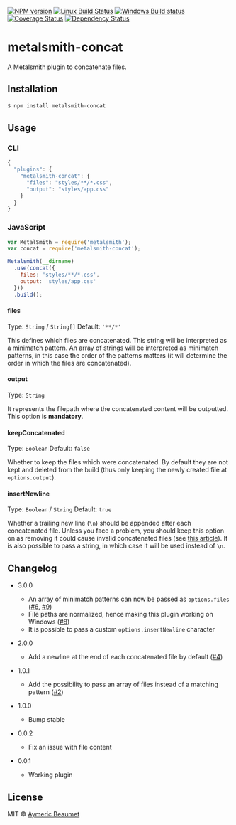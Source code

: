[![NPM version](https://img.shields.io/npm/v/metalsmith-concat.svg?style=flat)](https://www.npmjs.com/package/metalsmith-concat)
[![Linux Build Status](https://img.shields.io/travis/aymericbeaumet/metalsmith-concat/master.svg?style=flat&label=linux)](https://travis-ci.org/aymericbeaumet/metalsmith-concat)
[![Windows Build status](https://img.shields.io/appveyor/ci/aymericbeaumet/metalsmith-concat/master.svg?style=flat&label=windows)](https://ci.appveyor.com/project/aymericbeaumet/metalsmith-concat)
[![Coverage Status](https://img.shields.io/codeclimate/coverage/github/aymericbeaumet/metalsmith-concat.svg?style=flat)](https://codeclimate.com/github/aymericbeaumet/metalsmith-concat)
[![Dependency Status](https://img.shields.io/david/aymericbeaumet/metalsmith-concat.svg?style=flat)](https://david-dm.org/aymericbeaumet/metalsmith-concat)

# metalsmith-concat

A Metalsmith plugin to concatenate files.

## Installation

```javascript
$ npm install metalsmith-concat
```

## Usage

### CLI

```javascript
{
  "plugins": {
    "metalsmith-concat": {
      "files": "styles/**/*.css",
      "output": "styles/app.css"
    }
  }
}
```

### JavaScript

```javascript
var MetalSmith = require('metalsmith');
var concat = require('metalsmith-concat');

Metalsmith(__dirname)
  .use(concat({
    files: 'styles/**/*.css',
    output: 'styles/app.css'
  }))
  .build();
```

#### files
Type: `String` / `String[]`
Default: `'**/*'`

This defines which files are concatenated. This string will be interpreted as a
[minimatch](https://github.com/isaacs/minimatch) pattern. An array of strings
will be interpreted as minimatch patterns, in this case the order of the
patterns matters (it will determine the order in which the files are
concatenated).

#### output
Type: `String`

It represents the filepath where the concatenated content will be outputted.
This option is **mandatory**.

#### keepConcatenated
Type: `Boolean`
Default: `false`

Whether to keep the files which were concatenated. By default they are not kept
and deleted from the build (thus only keeping the newly created file at
`options.output`).

#### insertNewline
Type: `Boolean` / `String`
Default: `true`

Whether a trailing new line (`\n`) should be appended after each concatenated
file. Unless you face a problem, you should keep this option on as removing it
could cause invalid concatenated files (see [this
article](http://evanhahn.com/newline-necessary-at-the-end-of-javascript-files/)).
It is also possible to pass a string, in which case it will be used instead of
`\n`.

## Changelog

* 3.0.0
  * An array of minimatch patterns can now be passed as `options.files` ([#6](https://github.com/aymericbeaumet/metalsmith-concat/issues/6), [#9](https://github.com/aymericbeaumet/metalsmith-concat/issues/9))
  * File paths are normalized, hence making this plugin working on Windows
    ([#8](https://github.com/aymericbeaumet/metalsmith-concat/issues/8))
  * It is possible to pass a custom `options.insertNewline` character

* 2.0.0
  * Add a newline at the end of each concatenated file by default
    ([#4](https://github.com/aymericbeaumet/metalsmith-concat/pull/4))

* 1.0.1
  * Add the possibility to pass an array of files instead of a matching pattern
    ([#2](https://github.com/aymericbeaumet/metalsmith-concat/pull/2))

* 1.0.0
  * Bump stable

* 0.0.2
  * Fix an issue with file content

* 0.0.1
  * Working plugin

## License

MIT © [Aymeric Beaumet](http://beaumet.me)
